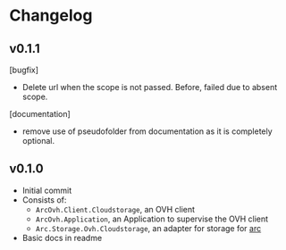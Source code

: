 # Changelog

## v0.1.1

[bugfix]
- Delete url when the scope is not passed. Before, failed due to absent scope.

[documentation]
- remove use of pseudofolder from documentation as it is
completely optional.


## v0.1.0

- Initial commit
- Consists of:
    - `ArcOvh.Client.Cloudstorage`, an OVH client
    - `ArcOvh.Application`, an Application to supervise the OVH client
    - `Arc.Storage.Ovh.Cloudstorage`, an adapter for storage for [arc](https://github.com/stavro/arc)
- Basic docs in readme